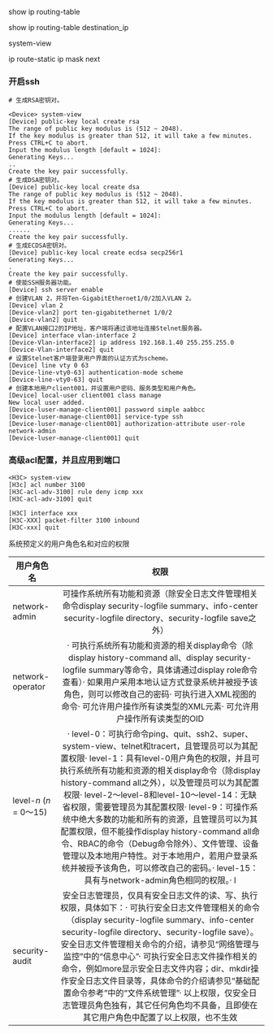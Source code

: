 show ip routing-table

show ip routing-table destination_ip

system-view

ip route-static ip  mask next



### 开启ssh

```
# 生成RSA密钥对。

<Device> system-view
[Device] public-key local create rsa
The range of public key modulus is (512 ~ 2048).
If the key modulus is greater than 512, it will take a few minutes.
Press CTRL+C to abort.
Input the modulus length [default = 1024]:
Generating Keys...
..
Create the key pair successfully.
# 生成DSA密钥对。
[Device] public-key local create dsa
The range of public key modulus is (512 ~ 2048).
If the key modulus is greater than 512, it will take a few minutes.
Press CTRL+C to abort.
Input the modulus length [default = 1024]:
Generating Keys...
......
Create the key pair successfully.
# 生成ECDSA密钥对。
[Device] public-key local create ecdsa secp256r1
Generating Keys...
.
Create the key pair successfully.
# 使能SSH服务器功能。
[Device] ssh server enable
# 创建VLAN 2，并将Ten-GigabitEthernet1/0/2加入VLAN 2。
[Device] vlan 2
[Device-vlan2] port ten-gigabitethernet 1/0/2
[Device-vlan2] quit
# 配置VLAN接口2的IP地址，客户端将通过该地址连接Stelnet服务器。
[Device] interface vlan-interface 2
[Device-Vlan-interface2] ip address 192.168.1.40 255.255.255.0
[Device-Vlan-interface2] quit
# 设置Stelnet客户端登录用户界面的认证方式为scheme。
[Device] line vty 0 63
[Device-line-vty0-63] authentication-mode scheme
[Device-line-vty0-63] quit
# 创建本地用户client001，并设置用户密码、服务类型和用户角色。
[Device] local-user client001 class manage
New local user added.
[Device-luser-manage-client001] password simple aabbcc
[Device-luser-manage-client001] service-type ssh
[Device-luser-manage-client001] authorization-attribute user-role network-admin
[Device-luser-manage-client001] quit

```

### 高级acl配置，并且应用到端口

```
<H3C> system-view
[H3c] acl number 3100
[H3C-acl-adv-3100] rule deny icmp xxx
[H3C-acl-adv-3100] quit

[H3C] interface xxx
[H3C-XXX] packet-filter 3100 inbound
[H3C-xxx] quit
```



系统预定义的用户角色名和对应的权限

| 用户角色名              |                             权限                             |
| ----------------------- | :----------------------------------------------------------: |
| network-admin           | 可操作系统所有功能和资源（除安全日志文件管理相关命令display security-logfile summary、info-center security-logfile directory、security-logfile save之外） |
| network-operator        | ·   可执行系统所有功能和资源的相关display命令（除display history-command all、display security-logfile summary等命令，具体请通过display role命令查看）·   如果用户采用本地认证方式登录系统并被授予该角色，则可以修改自己的密码·   可执行进入XML视图的命令·   可允许用户操作所有读类型的XML元素·   可允许用户操作所有读类型的OID |
| level-*n* (*n* = 0～15) | ·   level-0：可执行命令ping、quit、ssh2、super、system-view、telnet和tracert，且管理员可以为其配置权限·   level-1：具有level-0用户角色的权限，并且可执行系统所有功能和资源的相关display命令（除display history-command all之外），以及管理员可以为其配置权限·   level-2～level-8和level-10～level-14：无缺省权限，需要管理员为其配置权限·   level-9：可操作系统中绝大多数的功能和所有的资源，且管理员可以为其配置权限，但不能操作display history-command all命令、RBAC的命令（Debug命令除外）、文件管理、设备管理以及本地用户特性。对于本地用户，若用户登录系统并被授予该角色，可以修改自己的密码。·   level-15：具有与network-admin角色相同的权限。·   l |
| security-audit          | 安全日志管理员，仅具有安全日志文件的读、写、执行权限，具体如下：·   可执行安全日志文件管理相关的命令（display security-logfile summary、info-center security-logfile directory、security-logfile save）。安全日志文件管理相关命令的介绍，请参见“网络管理与监控”中的“信息中心”·   可执行安全日志文件操作相关的命令，例如more显示安全日志文件内容；dir、mkdir操作安全日志文件目录等，具体命令的介绍请参见“基础配置命令参考”中的“文件系统管理”·   以上权限，仅安全日志管理员角色独有，其它任何角色均不具备，且即使在其它用户角色中配置了以上权限，也不生效 |
